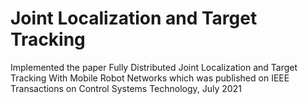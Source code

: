 # Joint Localization and Target Tracking

Implemented the paper Fully Distributed Joint Localization and Target Tracking With Mobile Robot Networks which was published on IEEE Transactions on Control Systems Technology, July 2021 
